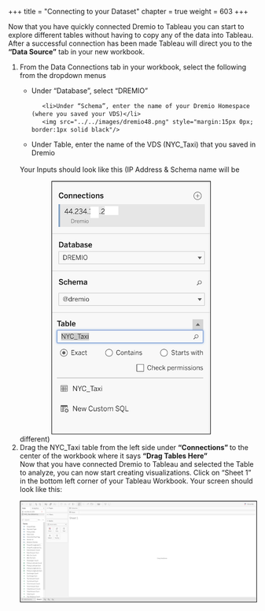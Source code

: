 +++
title = "Connecting to your Dataset"
chapter = true
weight = 603
+++

<div style="text-align: left">
 Now that you have quickly connected Dremio to Tableau you can start to explore different tables without having to copy any of the data into Tableau.  After a successful connection has been made Tableau will direct you to the <b>“Data Source”</b> tab in your new workbook.
    <ol>
       <li> From the Data Connections tab in your workbook, select the following from the dropdown menus
</li>
<ul>
     <li>  Under  “Database”, select “DREMIO”</li>
       
       <li>Under “Schema”, enter the name of your Dremio Homespace (where you saved your VDS)</li>
       <img src="../../images/dremio48.png" style="margin:15px 0px; border:1px solid black"/>

<li>Under Table, enter the name of the VDS (NYC_Taxi) that you saved in Dremio</li>
</ul>
<br/>
Your Inputs should look like this (IP Address & Schema name will be different)
       <img src="../../images/dremio49.png" style="margin:15px 0px; border:1px solid black"/>
        <li> Drag the NYC_Taxi table from the left side under <b>“Connections” </b> to the center of the workbook where it says <b> “Drag Tables Here” </b> 
</li>
        Now that you have connected Dremio to Tableau and selected the Table to analyze, you can now start creating visualizations.  Click on “Sheet 1” in the bottom left corner of your Tableau Workbook.  Your screen should look like this:
       <img src="../../images/dremio50.png" style="margin:15px 0px; border:1px solid black"/>
        
         
 </ol>
</div>
